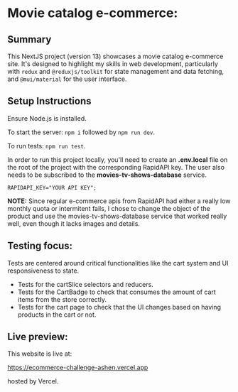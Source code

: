 # Movie catalog e-commerce:

##  Summary

This NextJS project (version 13) showcases a movie catalog e-commerce site. It's designed to highlight my skills in web development, particularly with `redux` and `@reduxjs/toolkit` for state management and data fetching, and `@mui/material` for the user interface.

##  Setup Instructions

Ensure Node.js is installed.

To start the server: `npm i` followed by `npm run dev`.

To run tests: `npm run test`.

In order to run this project locally, you'll need to create an **.env.local** file on the root of the project with the corresponding RapidAPI key. The user also needs to be subscribed to the **movies-tv-shows-database** service.


```
RAPIDAPI_KEY="YOUR API KEY";
```

**NOTE:** Since regular e-commerce apis from RapidAPI had either a really low monthly quota or intermitent fails, I chose to change the object of the product and use the movies-tv-shows-database service that worked really well, even though it lacks images and details.

## Testing focus:

Tests are centered around critical functionalities like the cart system and UI responsiveness to state.

- Tests for the cartSlice selectors and reducers.
- Tests for the CartBadge to check that consumes the amount of cart items from the store correctly.
- Tests for the cart page to check that the UI changes based on having products in the cart or not.


## Live preview:

This website is live at:

https://ecommerce-challenge-ashen.vercel.app 

hosted by Vercel.